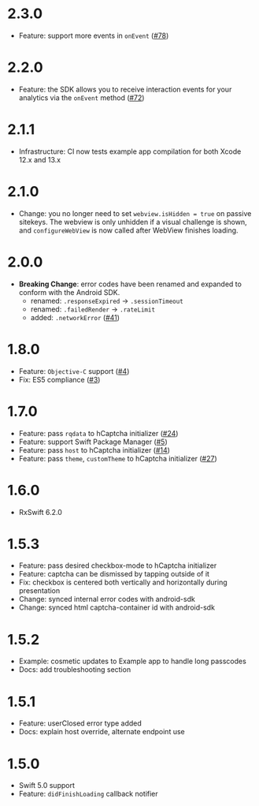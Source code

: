 # 2.3.0

- Feature: support more events in `onEvent` ([#78](https://github.com/hCaptcha/HCaptcha-ios-sdk/issues/78))

# 2.2.0

- Feature: the SDK allows you to receive interaction events for your analytics via the `onEvent` method ([#72](https://github.com/hCaptcha/HCaptcha-ios-sdk/issues/72))

# 2.1.1

- Infrastructure: CI now tests example app compilation for both Xcode 12.x and 13.x

# 2.1.0

- Change: you no longer need to set `webview.isHidden = true` on passive sitekeys. The webview is only unhidden if a visual challenge is shown, and `configureWebView` is now called after WebView finishes loading.

# 2.0.0

- **Breaking Change**:  error codes have been renamed and expanded to conform with the Android SDK.
  - renamed: `.responseExpired` -> `.sessionTimeout`
  - renamed:   `.failedRender` -> `.rateLimit`
  - added: `.networkError` ([#41](https://github.com/hCaptcha/HCaptcha-ios-sdk/issues/41))

# 1.8.0

- Feature: `Objective-C` support ([#4](https://github.com/hCaptcha/HCaptcha-ios-sdk/issues/4))
- Fix: ES5 compliance ([#3](https://github.com/hCaptcha/HCaptcha-ios-sdk/issues/3))

# 1.7.0

- Feature: pass `rqdata` to hCaptcha initializer ([#24](https://github.com/hCaptcha/HCaptcha-ios-sdk/issues/24))
- Feature: support Swift Package Manager ([#5](https://github.com/hCaptcha/HCaptcha-ios-sdk/issues/5))
- Feature: pass `host` to hCaptcha initializer ([#14](https://github.com/hCaptcha/HCaptcha-ios-sdk/issues/14))
- Feature: pass `theme`, `customTheme` to hCaptcha initializer ([#27](https://github.com/hCaptcha/HCaptcha-ios-sdk/issues/27))

# 1.6.0

- RxSwift 6.2.0

# 1.5.3

- Feature: pass desired checkbox-mode to hCaptcha initializer
- Feature: captcha can be dismissed by tapping outside of it
- Fix: checkbox is centered both vertically and horizontally during presentation
- Change: synced internal error codes with android-sdk
- Change: synced html captcha-container id with android-sdk

# 1.5.2

- Example: cosmetic updates to Example app to handle long passcodes
- Docs: add troubleshooting section

# 1.5.1

- Feature: userClosed error type added
- Docs: explain host override, alternate endpoint use

# 1.5.0

- Swift 5.0 support
- Feature: `didFinishLoading` callback notifier
  
